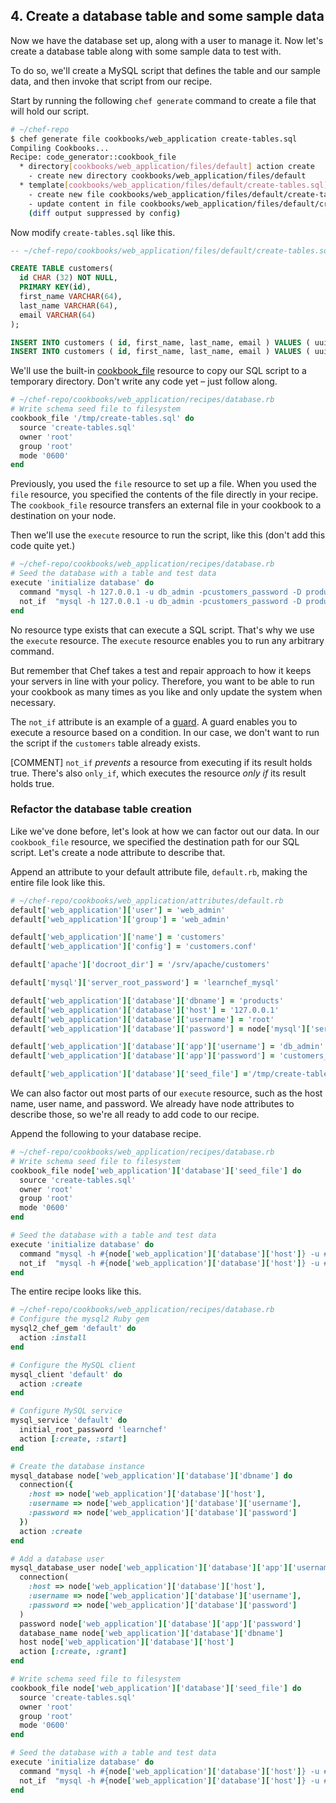 ## 4. Create a database table and some sample data

Now we have the database set up, along with a user to manage it. Now let's create a database table along with some sample data to test with.

To do so, we'll create a MySQL script that defines the table and our sample data, and then invoke that script from our recipe.

Start by running the following `chef generate` command to create a file that will hold our script.

```bash
# ~/chef-repo
$ chef generate file cookbooks/web_application create-tables.sql
Compiling Cookbooks...
Recipe: code_generator::cookbook_file
  * directory[cookbooks/web_application/files/default] action create
    - create new directory cookbooks/web_application/files/default
  * template[cookbooks/web_application/files/default/create-tables.sql] action create
    - create new file cookbooks/web_application/files/default/create-tables.sql
    - update content in file cookbooks/web_application/files/default/create-tables.sql from none to e3b0c4
    (diff output suppressed by config)
```

Now modify <code class="file-path">create-tables.sql</code> like this.

```sql
-- ~/chef-repo/cookbooks/web_application/files/default/create-tables.sql

CREATE TABLE customers(
  id CHAR (32) NOT NULL,
  PRIMARY KEY(id),
  first_name VARCHAR(64),
  last_name VARCHAR(64),
  email VARCHAR(64)
);

INSERT INTO customers ( id, first_name, last_name, email ) VALUES ( uuid(), 'Jane', 'Smith', 'jane.smith@example.com' );
INSERT INTO customers ( id, first_name, last_name, email ) VALUES ( uuid(), 'Dave', 'Richards', 'dave.richards@example.com' );
```

We'll use the built-in [cookbook_file](https://docs.chef.io/resource_cookbook_file.html) resource to copy our SQL script to a temporary directory. Don't write any code yet &ndash; just follow along.

```ruby
# ~/chef-repo/cookbooks/web_application/recipes/database.rb
# Write schema seed file to filesystem
cookbook_file '/tmp/create-tables.sql' do
  source 'create-tables.sql'
  owner 'root'
  group 'root'
  mode '0600'
end
```

Previously, you used the `file` resource to set up a file. When you used the `file` resource, you specified the contents of the file directly in your recipe. The `cookbook_file` resource transfers an external file in your cookbook to a destination on your node.

Then we'll use the `execute` resource to run the script, like this (don't add this code quite yet.)

```ruby
# ~/chef-repo/cookbooks/web_application/recipes/database.rb
# Seed the database with a table and test data
execute 'initialize database' do
  command "mysql -h 127.0.0.1 -u db_admin -pcustomers_password -D products < /tmp/create-tables.sql"
  not_if  "mysql -h 127.0.0.1 -u db_admin -pcustomers_password -D products -e 'describe customers;'"
end
```

No resource type exists that can execute a SQL script. That's why we use the `execute` resource. The `execute` resource enables you to run any arbitrary command.

But remember that Chef takes a test and repair approach to how it keeps your servers in line with your policy. Therefore, you want to be able to run your cookbook as many times as you like and only update the system when necessary.

The `not_if` attribute is an example of a [guard](https://docs.chef.io/resource_common.html#guards). A guard enables you to execute a resource based on a condition. In our case, we don't want to run the script if the `customers` table already exists.

[COMMENT] `not_if` _prevents_ a resource from executing if its result holds true. There's also `only_if`, which executes the resource _only if_ its result holds true.

### Refactor the database table creation

Like we've done before, let's look at how we can factor out our data. In our `cookbook_file` resource, we specified the destination path for our SQL script. Let's create a node attribute to describe that.

Append an attribute to your default attribute file, <code class="file-path">default.rb</code>, making the entire file look like this.

```ruby
# ~/chef-repo/cookbooks/web_application/attributes/default.rb
default['web_application']['user'] = 'web_admin'
default['web_application']['group'] = 'web_admin'

default['web_application']['name'] = 'customers'
default['web_application']['config'] = 'customers.conf'

default['apache']['docroot_dir'] = '/srv/apache/customers'

default['mysql']['server_root_password'] = 'learnchef_mysql'

default['web_application']['database']['dbname'] = 'products'
default['web_application']['database']['host'] = '127.0.0.1'
default['web_application']['database']['username'] = 'root'
default['web_application']['database']['password'] = node['mysql']['server_root_password']

default['web_application']['database']['app']['username'] = 'db_admin'
default['web_application']['database']['app']['password'] = 'customers_password'

default['web_application']['database']['seed_file'] ='/tmp/create-tables.sql'
```

We can also factor out most parts of our `execute` resource, such as the host name, user name, and password. We already have node attributes to describe those, so we're all ready to add code to our recipe.

Append the following to your database recipe.

```ruby
# ~/chef-repo/cookbooks/web_application/recipes/database.rb
# Write schema seed file to filesystem
cookbook_file node['web_application']['database']['seed_file'] do
  source 'create-tables.sql'
  owner 'root'
  group 'root'
  mode '0600'
end

# Seed the database with a table and test data
execute 'initialize database' do
  command "mysql -h #{node['web_application']['database']['host']} -u #{node['web_application']['database']['app']['username']} -p#{node['web_application']['database']['app']['password']} -D #{node['web_application']['database']['dbname']} < #{node['web_application']['database']['seed_file']}"
  not_if  "mysql -h #{node['web_application']['database']['host']} -u #{node['web_application']['database']['app']['username']} -p#{node['web_application']['database']['app']['password']} -D #{node['web_application']['database']['dbname']} -e 'describe customers;'"
end
```

The entire recipe looks like this.

```ruby
# ~/chef-repo/cookbooks/web_application/recipes/database.rb
# Configure the mysql2 Ruby gem
mysql2_chef_gem 'default' do
  action :install
end

# Configure the MySQL client
mysql_client 'default' do
  action :create
end

# Configure MySQL service
mysql_service 'default' do
  initial_root_password 'learnchef'
  action [:create, :start]
end

# Create the database instance
mysql_database node['web_application']['database']['dbname'] do
  connection({
    :host => node['web_application']['database']['host'],
    :username => node['web_application']['database']['username'],
    :password => node['web_application']['database']['password']
  })
  action :create
end

# Add a database user
mysql_database_user node['web_application']['database']['app']['username'] do
  connection(
    :host => node['web_application']['database']['host'],
    :username => node['web_application']['database']['username'],
    :password => node['web_application']['database']['password']
  )
  password node['web_application']['database']['app']['password']
  database_name node['web_application']['database']['dbname']
  host node['web_application']['database']['host']
  action [:create, :grant]
end

# Write schema seed file to filesystem
cookbook_file node['web_application']['database']['seed_file'] do
  source 'create-tables.sql'
  owner 'root'
  group 'root'
  mode '0600'
end

# Seed the database with a table and test data
execute 'initialize database' do
  command "mysql -h #{node['web_application']['database']['host']} -u #{node['web_application']['database']['app']['username']} -p#{node['web_application']['database']['app']['password']} -D #{node['web_application']['database']['dbname']} < #{node['web_application']['database']['seed_file']}"
  not_if  "mysql -h #{node['web_application']['database']['host']} -u #{node['web_application']['database']['app']['username']} -p#{node['web_application']['database']['app']['password']} -D #{node['web_application']['database']['dbname']} -e 'describe customers;'"
end
```
